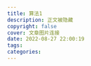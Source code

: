 ```yaml
---
title: 算法1
description: 正文被隐藏
copyright: false
cover: 文章图片连接
date: 2022-08-27 22:00:19
tags:
categories:
---
```

